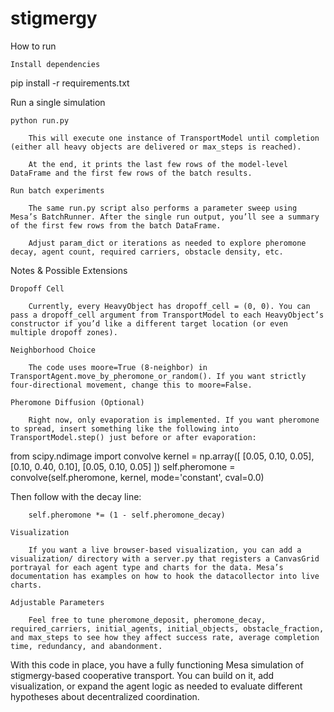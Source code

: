 # stigmergy
How to run

    Install dependencies

pip install -r requirements.txt

Run a single simulation

    python run.py

        This will execute one instance of TransportModel until completion (either all heavy objects are delivered or max_steps is reached).

        At the end, it prints the last few rows of the model‐level DataFrame and the first few rows of the batch results.

    Run batch experiments

        The same run.py script also performs a parameter sweep using Mesa’s BatchRunner. After the single run output, you’ll see a summary of the first few rows from the batch DataFrame.

        Adjust param_dict or iterations as needed to explore pheromone decay, agent count, required carriers, obstacle density, etc.

Notes & Possible Extensions

    Dropoff Cell

        Currently, every HeavyObject has dropoff_cell = (0, 0). You can pass a dropoff_cell argument from TransportModel to each HeavyObject’s constructor if you’d like a different target location (or even multiple dropoff zones).

    Neighborhood Choice

        The code uses moore=True (8-neighbor) in TransportAgent.move_by_pheromone_or_random(). If you want strictly four‐directional movement, change this to moore=False.

    Pheromone Diffusion (Optional)

        Right now, only evaporation is implemented. If you want pheromone to spread, insert something like the following into TransportModel.step() just before or after evaporation:

from scipy.ndimage import convolve
kernel = np.array([
    [0.05, 0.10, 0.05],
    [0.10, 0.40, 0.10],
    [0.05, 0.10, 0.05]
])
self.pheromone = convolve(self.pheromone, kernel, mode='constant', cval=0.0)

Then follow with the decay line:

        self.pheromone *= (1 - self.pheromone_decay)

    Visualization

        If you want a live browser‐based visualization, you can add a visualization/ directory with a server.py that registers a CanvasGrid portrayal for each agent type and charts for the data. Mesa’s documentation has examples on how to hook the datacollector into live charts.

    Adjustable Parameters

        Feel free to tune pheromone_deposit, pheromone_decay, required_carriers, initial_agents, initial_objects, obstacle_fraction, and max_steps to see how they affect success rate, average completion time, redundancy, and abandonment.

With this code in place, you have a fully functioning Mesa simulation of stigmergy‐based cooperative transport. You can build on it, add visualization, or expand the agent logic as needed to evaluate different hypotheses about decentralized coordination.
